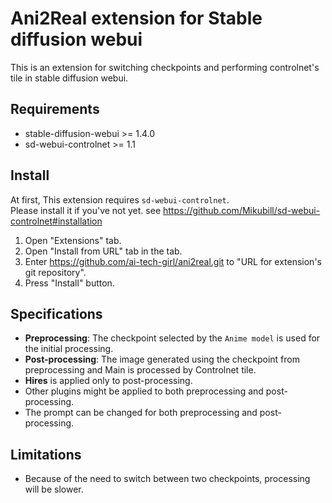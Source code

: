 # Ani2Real extension for Stable diffusion webui

This is an extension for switching checkpoints and performing controlnet's tile in stable diffusion webui.

## Requirements

- stable-diffusion-webui >= 1.4.0
- sd-webui-controlnet >= 1.1

## Install

At first, This extension requires `sd-webui-controlnet`.  
Please install it if you've not yet. see https://github.com/Mikubill/sd-webui-controlnet#installation

1. Open "Extensions" tab.
2. Open "Install from URL" tab in the tab.
3. Enter https://github.com/ai-tech-girl/ani2real.git to "URL for extension's git repository".
4. Press "Install" button.

## Specifications

- **Preprocessing**: The checkpoint selected by the `Anime model` is used for the initial processing.
- **Post-processing**: The image generated using the checkpoint from preprocessing and Main is processed by Controlnet tile.
- **Hires** is applied only to post-processing.
- Other plugins might be applied to both preprocessing and post-processing.
- The prompt can be changed for both preprocessing and post-processing.

## Limitations

- Because of the need to switch between two checkpoints, processing will be slower.

